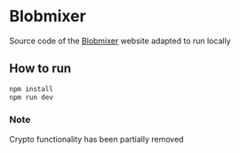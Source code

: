 # Blobmixer

Source code of the [Blobmixer](https://blobmixer.14islands.com/) website adapted to run locally

## How to run

```bash
npm install
npm run dev
```

### Note

Crypto functionality has been partially removed
